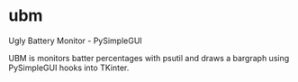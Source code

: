# ubm
Ugly Battery Monitor - PySimpleGUI

UBM is monitors batter percentages with psutil and draws a bargraph using PySimpleGUI hooks into TKinter.
